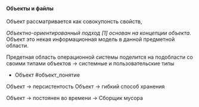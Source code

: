 #### Объекты и файлы
Объект рассматривается как совокупонсть свойств, 


_Объектно-ориентированный подход [1] основан на концепции объекта_. Объект это некая информационная модель в данной предметной области.

Предетная область операционной системы поделится на подобласти со своими типами объектов -> системные и пользовательские типы

* Объект #объект_понятие



Объект -> персистентость
Объект -> гибкий способ хранения

Объект -> постоянен во времени -> Сборщик мусора
